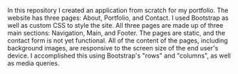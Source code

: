 In this repository I created an application from scratch for my portfolio. The website has three pages: About, Portfolio, and Contact. I used Bootstrap as well as custom CSS to style the site. All three pages are made up of three main sections: Navigation, Main, and Footer. The pages are static, and the contact form is not yet functional. All of the content of the pages, including background images, are responsive to the screen size of the end user's device. I accomplished this using Bootstrap's "rows" and "columns", as well as media queries.
